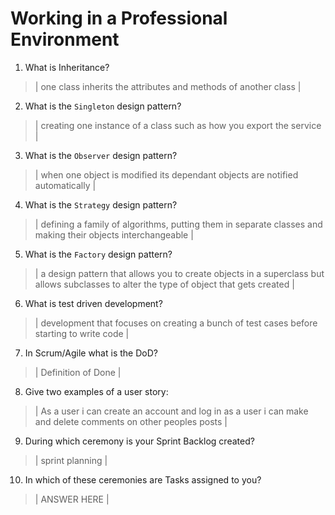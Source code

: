 # Working in a Professional Environment
01. What is Inheritance?

> | one class inherits the attributes and methods of another class  |

02. What is the `Singleton` design pattern?

> | creating one instance of a class such as how you export the service |

03. What is the `Observer` design pattern?

> | when one object is modified its dependant objects are notified automatically  |

04. What is the `Strategy` design pattern?

> | defining a family of algorithms, putting them in separate classes and making their objects interchangeable  |

05. What is the `Factory` design pattern?

> | a design pattern that allows you to create objects in a superclass but allows subclasses to alter the type of object that gets created |

06. What is test driven development?

> | development that focuses on creating a bunch of test cases before starting to write code |

07. In Scrum/Agile what is the DoD?

> | Definition of Done  |

08. Give two examples of a user story:

> | As a user i can create an account and log in 
as a user i can make and delete comments on other peoples posts |

09. During which ceremony is your Sprint Backlog created?

> | sprint planning  |

10. In which of these ceremonies are Tasks assigned to you?

> | ANSWER HERE |
